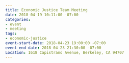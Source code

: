 ```yaml
---
title: Economic Justice Team Meeting
date: 2018-04-19 10:11:00 -07:00
categories:
- event
- meeting
tags:
- economic-justice
event-start-date: 2018-04-23 19:00:00 -07:00
event-end-date: 2018-04-23 21:30:00 -07:00
Location: 1618 Capistrano Avenue, Berkeley, CA 94707
---
```


